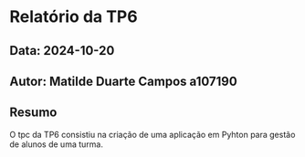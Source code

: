 # Relatório da TP6
## Data: 2024-10-20
## Autor: Matilde Duarte Campos a107190
## Resumo
O tpc da TP6 consistiu na criação de uma aplicação em Pyhton para gestão de alunos de uma turma.
